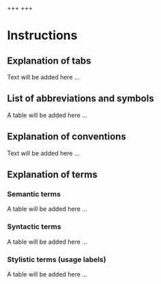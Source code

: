 +++
+++

# Instructions


## Explanation of tabs

Text will be added here ...


## List of abbreviations and symbols

A table will be added here ...


## Explanation of conventions

Text will be added here ...


## Explanation of terms

### Semantic terms

A table will be added here ...


### Syntactic terms

A table will be added here ...


### Stylistic terms (usage labels)

A table will be added here ...
